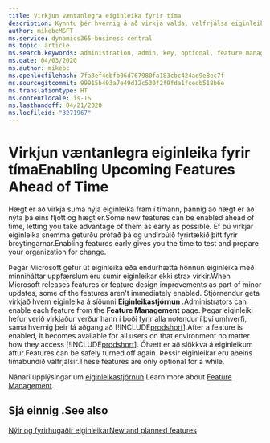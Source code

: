 ```yaml
---
title: Virkjun væntanlegra eiginleika fyrir tíma
description: Kynntu þér hvernig á að virkja valda, valfrjálsa eiginleika áður en þeir eru sjálfkrafa innleiddir.
author: mikebcMSFT
ms.service: dynamics365-business-central
ms.topic: article
ms.search.keywords: administration, admin, key, optional, feature management, early access, preview
ms.date: 04/03/2020
ms.author: mikebc
ms.openlocfilehash: 7fa3ef4ebfb06d767980fa183cbc424ad9e8ec7f
ms.sourcegitcommit: 99915b493a7e49d12c530f2f9fda1fcedb518b6e
ms.translationtype: HT
ms.contentlocale: is-IS
ms.lasthandoff: 04/21/2020
ms.locfileid: "3271967"
---
```

# <a name="enabling-upcoming-features-ahead-of-time"></a><span data-ttu-id="691e8-103">Virkjun væntanlegra eiginleika fyrir tíma</span><span class="sxs-lookup"><span data-stu-id="691e8-103">Enabling Upcoming Features Ahead of Time</span></span>

<span data-ttu-id="691e8-104">Hægt er að virkja suma nýja eiginleika fram í tímann, þannig að hægt er að nýta þá eins fljótt og hægt er.</span><span class="sxs-lookup"><span data-stu-id="691e8-104">Some new features can be enabled ahead of time, letting you take advantage of them as early as possible.</span></span> <span data-ttu-id="691e8-105">Ef þú virkjar eiginleika snemma geturðu prófað þá og undirbúið fyrirtækið þitt fyrir breytingarnar.</span><span class="sxs-lookup"><span data-stu-id="691e8-105">Enabling features early gives you the time to test and prepare your organization for change.</span></span>

<span data-ttu-id="691e8-106">Þegar Microsoft gefur út eiginleika eða endurhætta hönnun eiginleika með minniháttar uppfærslum eru sumir eiginleikar ekki strax virkir.</span><span class="sxs-lookup"><span data-stu-id="691e8-106">When Microsoft releases features or feature design improvements as part of minor updates, some of the features aren't immediately enabled.</span></span> <span data-ttu-id="691e8-107">Stjórnendur geta virkjað hvern eiginleika á síðunni **Eiginleikastjórnun** .</span><span class="sxs-lookup"><span data-stu-id="691e8-107">Administrators can enable each feature from the **Feature Management** page.</span></span> <span data-ttu-id="691e8-108">Þegar eiginleiki hefur verið virkjaður verður hann í boði fyrir alla notendur í því umhverfi, sama hvernig þeir fá aðgang að [!INCLUDE[prodshort](includes/prodshort.md)].</span><span class="sxs-lookup"><span data-stu-id="691e8-108">After a feature is enabled, it becomes available for all users on that environment no matter how they access [!INCLUDE[prodshort](includes/prodshort.md)].</span></span> <span data-ttu-id="691e8-109">Óhætt er að slökkva á eiginleikum aftur.</span><span class="sxs-lookup"><span data-stu-id="691e8-109">Features can be safely turned off again.</span></span> <span data-ttu-id="691e8-110">Þessir eiginleikar eru aðeins tímabundið valfrjálsir.</span><span class="sxs-lookup"><span data-stu-id="691e8-110">These features are only optional for a while.</span></span>

<span data-ttu-id="691e8-111">Nánari upplýsingar um [eiginleikastjórnun](/dynamics365/business-central/dev-itpro/administration/feature-management).</span><span class="sxs-lookup"><span data-stu-id="691e8-111">Learn more about [Feature Management](/dynamics365/business-central/dev-itpro/administration/feature-management).</span></span>  

## <a name="see-also"></a><span data-ttu-id="691e8-112">Sjá einnig .</span><span class="sxs-lookup"><span data-stu-id="691e8-112">See also</span></span>

[<span data-ttu-id="691e8-113">Nýir og fyrirhugaðir eiginleikar</span><span class="sxs-lookup"><span data-stu-id="691e8-113">New and planned features</span></span>](https://aka.ms/Dynamics365ReleasePlan)  
